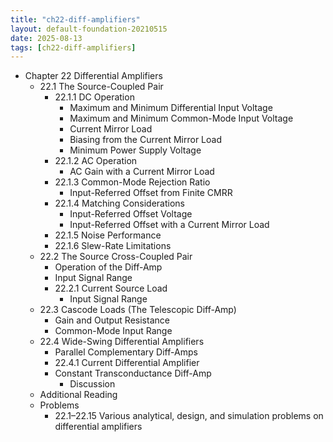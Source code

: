 ```yaml
---
title: "ch22-diff-amplifiers"
layout: default-foundation-20210515
date: 2025-08-13
tags: [ch22-diff-amplifiers]
---
```


- Chapter 22 Differential Amplifiers  
  - 22.1 The Source-Coupled Pair  
    - 22.1.1 DC Operation  
      - Maximum and Minimum Differential Input Voltage  
      - Maximum and Minimum Common-Mode Input Voltage  
      - Current Mirror Load  
      - Biasing from the Current Mirror Load  
      - Minimum Power Supply Voltage  
    - 22.1.2 AC Operation  
      - AC Gain with a Current Mirror Load  
    - 22.1.3 Common-Mode Rejection Ratio  
      - Input-Referred Offset from Finite CMRR  
    - 22.1.4 Matching Considerations  
      - Input-Referred Offset Voltage  
      - Input-Referred Offset with a Current Mirror Load  
    - 22.1.5 Noise Performance  
    - 22.1.6 Slew-Rate Limitations  
  - 22.2 The Source Cross-Coupled Pair  
    - Operation of the Diff-Amp  
    - Input Signal Range  
    - 22.2.1 Current Source Load  
      - Input Signal Range  
  - 22.3 Cascode Loads (The Telescopic Diff-Amp)  
    - Gain and Output Resistance  
    - Common-Mode Input Range  
  - 22.4 Wide-Swing Differential Amplifiers  
    - Parallel Complementary Diff-Amps  
    - 22.4.1 Current Differential Amplifier  
    - Constant Transconductance Diff-Amp  
      - Discussion  
  - Additional Reading  
  - Problems  
    - 22.1–22.15 Various analytical, design, and simulation problems on differential amplifiers
